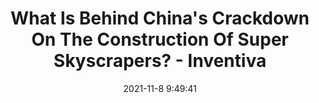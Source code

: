 ---
"title": "What Is Behind China's Crackdown On The Construction Of Super Skyscrapers? - Inventiva"
"date": "2021-11-8 9:49:41"
"feed_name": "GOOGLENEWSCONSTRUCTION"
"feed_website": "https://news.google.com/search?q=construction%2Bincident&hl=en-US&gl=US&ceid=US:en"
"feed_rss": "https://news.google.com/rss/search?q=construction%2Bincident&hl=en-US&gl=US&ceid=US:en"
"link": "https://www.inventiva.co.in/business/simarleen/china-construct-skyscraper/"
"source": "{'href': 'https://www.inventiva.co.in', 'title': 'Inventiva'}"
"file": "_posts/2021-1-1-b04e60f67d5a350ff16f6e3045dc678244b41ca2.md"
"accident": "1"
"drilling": "0"
"dead": "0"
"injured": "0"
"arrested": "0"
"place": "unknown place"
"where": "unknown site"
"causes": "unknown"
"place_uri": "unknown place"
---